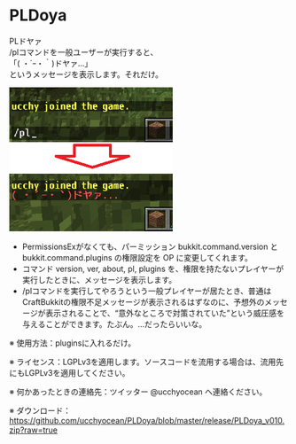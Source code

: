 PLDoya
======

PLドヤァ<br />
/plコマンドを一般ユーザーが実行すると、<br />
「( ・´ｰ・｀)ドヤァ...」<br />
というメッセージを表示します。それだけ。<br />

<img src="https://github.com/ucchyocean/PLDoya/blob/master/release/screenshot.png?raw=true" alt="スクリーンショット"></img>

- PermissionsExがなくても、パーミッション bukkit.command.version と bukkit.command.plugins の権限設定を OP に変更してくれます。<br />
- コマンド version, ver, about, pl, plugins を、権限を持たないプレイヤーが実行したときに、メッセージを表示します。<br />
- /plコマンドを実行してやろうという一般プレイヤーが居たとき、普通はCraftBukkitの権限不足メッセージが表示されるはずなのに、予想外のメッセージが表示されることで、“意外なところで対策されていた”という威圧感を与えることができます。たぶん。…だったらいいな。

※ 使用方法：pluginsに入れるだけ。

※ ライセンス：LGPLv3を適用します。ソースコードを流用する場合は、流用先にもLGPLv3を適用してください。

※ 何かあったときの連絡先：ツイッター @ucchyocean へ連絡ください。

※ ダウンロード：https://github.com/ucchyocean/PLDoya/blob/master/release/PLDoya_v010.zip?raw=true
